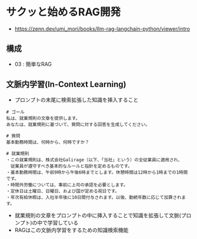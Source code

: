 # サクッと始めるRAG開発
- https://zenn.dev/umi_mori/books/llm-rag-langchain-python/viewer/intro


## 構成
- 03 : 簡単なRAG
## 文脈内学習(In-Context Learning)
- プロンプトの末尾に検索拡張した知識を挿入すること
```
# ゴール
私は、就業規則の文章を提供します。
あなたは、就業規則に基づいて、質問に対する回答を生成してください。

# 質問
基本勤務時間は、何時から、何時ですか？

# 就業規則
・この就業規則は、株式会社Galirage（以下、「当社」という）の全従業員に適用され、
　従業員が遵守すべき基本的なルールと指針を定めるものです。
・基本勤務時間は、午前9時から午後6時までとします。休憩時間は12時から1時までの1時間です。
・時間外労働については、事前に上司の承認を必要とします。
・定休日は土曜日、日曜日、および国が定める祝日です。
・年次有給休暇は、入社半年後に10日間付与されます。以後、勤続年数に応じて加算されます。
```
- 就業規則の文章をプロンプトの中に挿入することで知識を拡張して文脈(プロンプト)の中で学習している
- RAGはこの文脈内学習をするための知識検索機能
